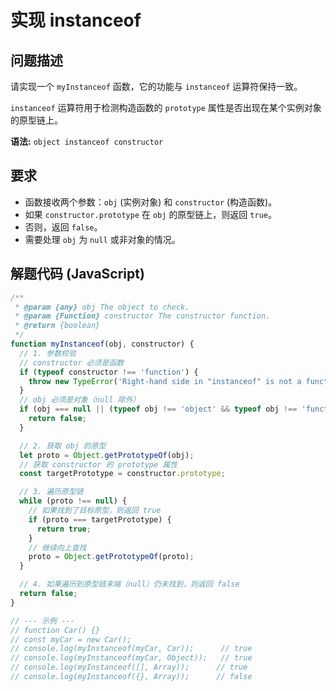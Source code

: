 # 实现 instanceof

## 问题描述

请实现一个 `myInstanceof` 函数，它的功能与 `instanceof` 运算符保持一致。

`instanceof` 运算符用于检测构造函数的 `prototype` 属性是否出现在某个实例对象的原型链上。

**语法:** `object instanceof constructor`

## 要求

- 函数接收两个参数：`obj` (实例对象) 和 `constructor` (构造函数)。
- 如果 `constructor.prototype` 在 `obj` 的原型链上，则返回 `true`。
- 否则，返回 `false`。
- 需要处理 `obj` 为 `null` 或非对象的情况。

## 解题代码 (JavaScript)

```javascript
/**
 * @param {any} obj The object to check.
 * @param {Function} constructor The constructor function.
 * @return {boolean}
 */
function myInstanceof(obj, constructor) {
  // 1. 参数校验
  // constructor 必须是函数
  if (typeof constructor !== 'function') {
    throw new TypeError('Right-hand side in "instanceof" is not a function');
  }
  // obj 必须是对象（null 除外）
  if (obj === null || (typeof obj !== 'object' && typeof obj !== 'function')) {
    return false;
  }

  // 2. 获取 obj 的原型
  let proto = Object.getPrototypeOf(obj);
  // 获取 constructor 的 prototype 属性
  const targetPrototype = constructor.prototype;

  // 3. 遍历原型链
  while (proto !== null) {
    // 如果找到了目标原型，则返回 true
    if (proto === targetPrototype) {
      return true;
    }
    // 继续向上查找
    proto = Object.getPrototypeOf(proto);
  }

  // 4. 如果遍历到原型链末端（null）仍未找到，则返回 false
  return false;
}

// --- 示例 ---
// function Car() {}
// const myCar = new Car();
// console.log(myInstanceof(myCar, Car));      // true
// console.log(myInstanceof(myCar, Object));   // true
// console.log(myInstanceof([], Array));      // true
// console.log(myInstanceof({}, Array));      // false
```
